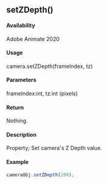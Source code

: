 ## setZDepth()

#### Availability

Adobe Animate 2020

#### Usage

camera.setZDepth(frameIndex, tz)

#### Parameters

frameIndex:int, tz:int (pixels)

#### Return

Nothing.

#### Description

Property; Set camera's Z Depth value.

#### Example

```javascript
cameraObj.setZDepth(200);
```

